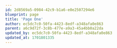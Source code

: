 ```yaml
---
id: 2d8569a5-0984-42c9-b1a6-e0e2507294e6
blueprint: page
title: 'Page One'
author: ec5dc7c0-50fa-4423-8edf-a348afa0e863
parent: a6c9d72f-3c8b-477e-a9a3-45a4bb0a22da
updated_by: ec5dc7c0-50fa-4423-8edf-a348afa0e863
updated_at: 1701801335
---
```

